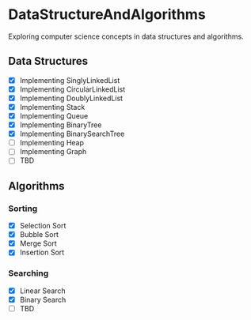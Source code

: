 # DataStructureAndAlgorithms

Exploring computer science concepts in data structures and algorithms.

## Data Structures
- [x] Implementing SinglyLinkedList
- [x] Implementing CircularLinkedList
- [x] Implementing DoublyLinkedList
- [x] Implementing Stack
- [x] Implementing Queue
- [x] Implementing BinaryTree
- [x] Implementing BinarySearchTree
- [ ] Implementing Heap
- [ ] Implementing Graph
- [ ] TBD

## Algorithms
### Sorting
- [x] Selection Sort
- [x] Bubble Sort
- [x] Merge Sort
- [x] Insertion Sort
### Searching
- [x] Linear Search
- [x] Binary Search
- [ ] TBD
